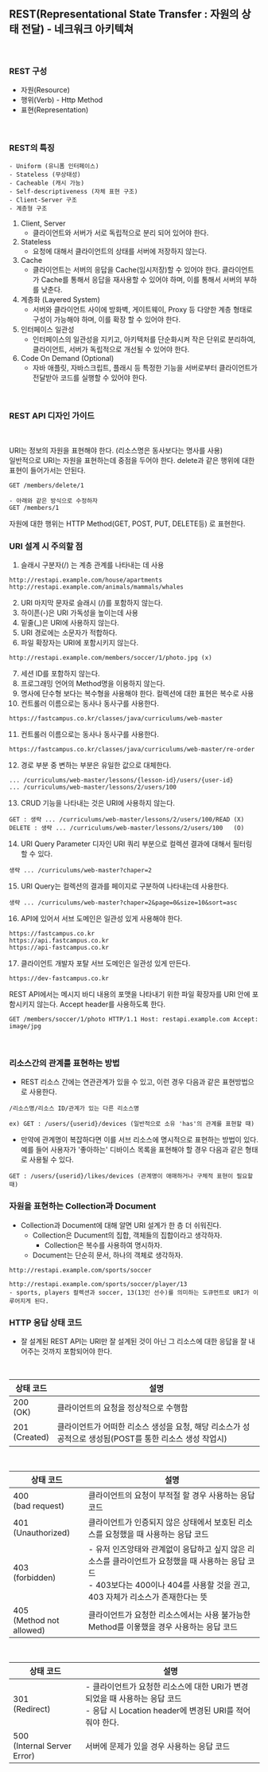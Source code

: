 ## REST(Representational State Transfer : 자원의 상태 전달) - 네크워크 아키텍쳐

<br>

### REST 구성

- 자원(Resource)
- 행위(Verb) - Http Method
- 표현(Representation)

<br>

### REST의 특징

```
- Uniform (유니폼 인터페이스)
- Stateless (무상태성)
- Cacheable (캐시 가능)
- Self-descriptiveness (자체 표현 구조)
- Client-Server 구조
- 계층형 구조
```

1. Client, Server
   - 클라이언트와 서버가 서로 독립적으로 분리 되어 있어야 한다.
2. Stateless
   - 요청에 대해서 클라이언트의 상태를 서버에 저장하지 않는다.
3. Cache
   - 클라이언트는 서버의 응답을 Cache(임시저장)할 수 있어야 한다. 클라이언트가 Cache를 통해서 응답을 재사용할 수 있어야 하며, 이를 통해서 서버의 부하를 낮춘다.
4. 계층화 (Layered System)
   - 서버와 클라이언트 사이에 방화벽, 게이트웨이, Proxy 등 다양한 계층 형태로 구성이 가능해야 하며, 이를 확장 할 수 있어야 한다.
5. 인터페이스 일관성
   - 인터페이스의 일관성을 지키고, 아키텍처를 단순화시켜 작은 단위로 분리하여, 클라이언트, 서버가 독립적으로 개선될 수 있어야 한다.
6. Code On Demand (Optional)
   - 자바 애플릿, 자바스크립트, 플래시 등 특정한 기능을 서버로부터 클라이언트가 전달받아 코드를 실행할 수 있어야 한다.

<br>

### REST API 디자인 가이드

<br>

URI는 정보의 자원을 표현해야 한다. (리소스명은 동사보다는 명사를 사용) <br>
일반적으로 URI는 자원을 표현하는데 중점을 두어야 한다. delete과 같은 행위에 대한 표현이 들어가서는 안된다.

```
GET /members/delete/1

- 아래와 같은 방식으로 수정하자
GET /members/1
```

자원에 대한 행위는 HTTP Method(GET, POST, PUT, DELETE등) 로 표현한다.

### URI 설계 시 주의할 점

1. 슬래시 구분자(/) 는 계층 관계를 나타내는 데 사용

```
http://restapi.example.com/house/apartments
http://restapi.example.com/animals/mammals/whales
```

2. URI 마지막 문자로 슬래시 (/)를 포함하지 않는다.
3. 하이픈(-)은 URI 가독성을 높이는데 사용
4. 밑줄(\_)은 URI에 사용하지 않는다.
5. URI 경로에는 소문자가 적합하다.
6. 파일 확장자는 URI에 포함시키지 않는다.

```
http://restapi.example.com/members/soccer/1/photo.jpg (x)
```

7. 세션 ID를 포함하지 않는다.
8. 프로그래밍 언어의 Method명을 이용하지 않는다.
9. 명사에 단수형 보다는 복수형을 사용해야 한다. 컬렉션에 대한 표현은 복수로 사용
10. 컨트롤러 이름으로는 동사나 동사구를 사용한다.

```
https://fastcampus.co.kr/classes/java/curriculums/web-master
```

11. 컨트롤러 이름으로는 동사나 동사구를 사용한다.

```
https://fastcampus.co.kr/classes/java/curriculums/web-master/re-order
```

12. 경로 부분 중 변하는 부분은 유일한 값으로 대체한다.

```
... /curriculums/web-master/lessons/{lesson-id}/users/{user-id}
... /curriculums/web-master/lessons/2/users/100
```

13. CRUD 기능을 나타내는 것은 URI에 사용하지 않는다.

```
GET : 생략 ... /curriculums/web-master/lessons/2/users/100/READ (X)
DELETE : 생략 ... /curriculums/web-master/lessons/2/users/100   (O)
```

14. URI Query Parameter 디자인
    URI 쿼리 부분으로 컬렉션 결과에 대해서 필터링 할 수 있다.

```
생략 ... /curriculums/web-master?chaper=2
```

15. URI Query는 컬렉션의 결과를 페이지로 구분하여 나타내는데 사용한다.

```
생략 ... /curriculums/web-master?chaper=2&page=0&size=10&sort=asc
```

16. API에 있어서 서브 도메인은 일관성 있게 사용해야 한다.

```
https://fastcampus.co.kr
https://api.fastcampus.co.kr
https://api-fastcampus.co.kr
```

17. 클라이언트 개발자 포탈 서브 도메인은 일관성 있게 만든다.

```
https://dev-fastcampus.co.kr
```

REST API에서는 메시지 바디 내용의 포맷을 나타내기 위한 파일 확장자를 URI 안에 포함시키지 않는다. Accept header를 사용하도록 한다.

```
GET /members/soccer/1/photo HTTP/1.1 Host: restapi.example.com Accept: image/jpg
```

<br>

### 리소스간의 관계를 표현하는 방법

- REST 리소스 간에는 연관관계가 있을 수 있고, 이런 경우 다음과 같은 표현방법으로 사용한다.

```
/리소스명/리소스 ID/관계가 있는 다른 리소스명

ex) GET : /users/{userid}/devices (일반적으로 소유 'has'의 관계를 표현할 때)
```

- 만약에 관계명이 복잡하다면 이를 서브 리소스에 명시적으로 표현하는 방법이 있다. 예를 들어 사용자가 '좋아하는' 디바이스 목록을 표현해야 할 경우 다음과 같은 형태로 사용될 수 있다.

```
GET : /users/{userid}/likes/devices (관계명이 애매하거나 구체적 표현이 필요할 때)
```

### 자원을 표현하는 Collection과 Document

- Collection과 Document에 대해 알면 URI 설계가 한 층 더 쉬워진다.
  - Collection은 Ducument의 집합, 객체들의 집합이라고 생각하자.
    - Collection은 복수를 사용하여 명시하자.
  - Document는 단순히 문서, 하나의 객체로 생각하자.

```
http://restapi.example.com/sports/soccer

http://restapi.example.com/sports/soccer/player/13
- sports, players 컬렉션과 soccer, 13(13인 선수)를 의미하는 도큐먼트로 URI가 이루어지게 된다.
```

### HTTP 응답 상태 코드

- 잘 설계된 REST API는 URI만 잘 설계된 것이 아닌 그 리소스에 대한 응답을 잘 내어주는 것까지 포함되어야 한다.

<br>

| 상태 코드          | 설명                                                                                                    |
| ------------------ | ------------------------------------------------------------------------------------------------------- |
| 200 <br> (OK)      | 클라이언트의 요청을 정상적으로 수행함                                                                   |
| 201 <br> (Created) | 클라이언트가 어떠한 리소스 생성을 요청, 해당 리소스가 성공적으로 생성됨(POST를 통한 리소스 생성 작업시) |

<br>

| 상태 코드                     | 설명                                                                                                                                                                                  |
| ----------------------------- | ------------------------------------------------------------------------------------------------------------------------------------------------------------------------------------- |
| 400 <br> (bad request)        | 클라이언트의 요청이 부적절 할 경우 사용하는 응답 코드                                                                                                                                 |
| 401 <br> (Unauthorized)       | 클라이언트가 인증되지 않은 상태에서 보호된 리소스를 요청했을 때 사용하는 응답 코드                                                                                                    |
| 403 <br> (forbidden)          | - 유저 인즈앙태와 관계없이 응답하고 싶지 않은 리소스를 클라이언트가 요청했을 때 사용하는 응답 코드 <br> - 403보다는 400이나 404를 사용할 것을 권고, 403 자체가 리소스가 존재한다는 뜻 |
| 405 <br> (Method not allowed) | 클라이언트가 요청한 리소스에서는 사용 불가능한 Method를 이욯했을 경우 사용하는 응답 코드                                                                                              |

<br>

| 상태 코드                        | 설명                                                                                                                                      |
| -------------------------------- | ----------------------------------------------------------------------------------------------------------------------------------------- |
| 301 <br> (Redirect)              | - 클라이언트가 요청한 리소스에 대한 URI가 변경 되었을 때 사용하는 응답 코드 <br> - 응답 시 Location header에 변경된 URI를 적어 줘야 한다. |
| 500 <br> (Internal Server Error) | 서버에 문제가 있을 경우 사용하는 응답 코드                                                                                                |
